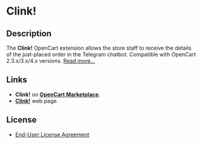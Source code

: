 # Clink!

## Description
The **Clink!** OpenCart extension allows the store staff to receive the details of the just-placed order in the Telegram chatbot. Compatible with OpenCart 2.3.x/3.x/4.x versions. [Read more...](./module)

## Links
* **Clink!** on [**OpenCart Marketplace**](https://www.opencart.com/index.php?route=marketplace/extension/info&extension_id=46469).
* [**Clink!**](https://www.ocmod.space/clink) web page.

## License
* [End-User License Agreement](EULA.txt)
